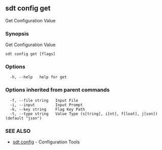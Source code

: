 ## sdt config get

Get Configuration Value

### Synopsis

Get Configuration Value

```
sdt config get [flags]
```

### Options

```
  -h, --help   help for get
```

### Options inherited from parent commands

```
  -f, --file string   Input File
  -i, --input         Input Prompt
  -k, --key string    Flag Key Path
  -t, --type string   Value Type (s[tring], i[nt], f[loat], j[son]) (default "json")
```

### SEE ALSO

* [sdt config](sdt_config.md)	 - Configuration Tools

